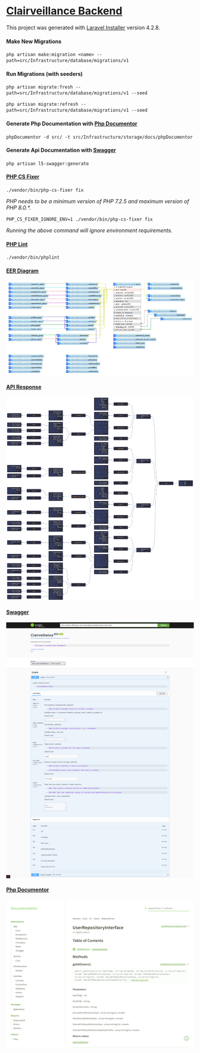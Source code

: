 # [Clairveillance Backend](https://github.com/Clairveillance/clairveillance-backend)

This project was generated with [Laravel Installer](https://github.com/laravel/installer) version 4.2.8.

#### Make New Migrations

```
php artisan make:migration <name> --path=src/Infrastructure/database/migrations/v1
```

#### Run Migrations (with seeders)

```
php artisan migrate:fresh --path=src/Infrastructure/database/migrations/v1 --seed
```

```
php artisan migrate:refresh --path=src/Infrastructure/database/migrations/v1 --seed
```

#### Generate Php Documentation with [Php Documentor](https://www.phpdoc.org/)

```
phpDocumentor -d src/ -t src/Infrastructure/storage/docs/phpDocumentor
```

#### Generate Api Documentation with [Swagger](https://github.com/DarkaOnLine/L5-Swagger)

```
php artisan l5-swagger:generate
```

#### [PHP CS Fixer](https://github.com/eduarguz/shift-php-cs)

```
./vendor/bin/php-cs-fixer fix
```

_PHP needs to be a minimum version of PHP 7.2.5 and maximum version of PHP 8.0.\*._

```
PHP_CS_FIXER_IGNORE_ENV=1 ./vendor/bin/php-cs-fixer fix
```

_Running the above command will ignore environment requirements._

#### [PHP Lint](https://github.com/overtrue/phplint)

```
./vendor/bin/phplint
```

#### [EER Diagram](https://github.com/Clairveillance/clairveillance-backend/blob/master/EER_diagram_003.png)

![EER Diagram](EER_diagram_003.png "EER Diagram")

#### [API Response](https://github.com/Clairveillance/clairveillance-backend/blob/master/api_users_0043.png)

![API Response](api_users_004.png "API Response Overview")

#### [Swagger](https://github.com/Clairveillance/clairveillance-backend/blob/master/swagger_001.png)

![Swagger](swagger_001.png "Swagger Overview")

#### [Php Documentor](https://github.com/Clairveillance/clairveillance-backend/blob/master/php_documentor_002.png)

![Php Documentor](php_documentor_002.png "Php Documentor Overview")

